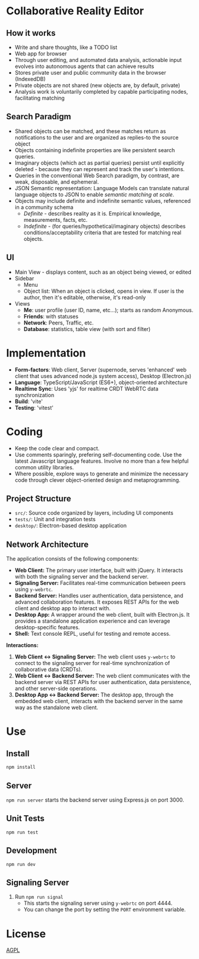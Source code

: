 # Collaborative Reality Editor

## How it works

- Write and share thoughts, like a TODO list
- Web app for browser
- Through user editing, and automated data analysis, actionable input evolves into autonomous agents that can
  achieve results
- Stores private user and public community data in the browser (IndexedDB)
- Private objects are not shared (new objects are, by default, private)
- Analysis work is voluntarily completed by capable participating nodes, facilitating matching

## Search Paradigm

+ Shared objects can be matched, and these matches return as notifications to the user and are organized as replies-to
  the source object
+ Objects containing indefinite properties are like persistent search queries.
+ Imaginary objects (which act as partial queries) persist until explicitly deleted - because they can represent and
  track the user's intentions.
+ Queries in the conventional Web Search paradigm, by contrast, are weak, disposable, and ephemeral.
+ JSON Semantic representation: Language Models can translate natural language objects to JSON to enable _semantic
  matching_ *at scale*.
+ Objects may include definite and indefinite semantic values, referenced in a community schema
   + _Definite_ - describes reality as it is. Empirical knowledge, measurements, facts, etc.
   + _Indefinite_ - (for queries/hypothetical/imaginary objects) describes conditions/acceptability criteria that are
     tested for matching real objects.

## UI

- Main View - displays content, such as an object being viewed, or edited
- Sidebar
   + Menu
   + Object list:  When an object is clicked, opens in view. If user is the author, then it's editable, otherwise, it's
     read-only
- Views
   + **Me**: user profile (user ID, name, etc...); starts as random Anonymous.
   + **Friends**: with statuses
   + **Network**: Peers, Traffic, etc.
   + **Database**: statistics, table view (with sort and filter)

# Implementation

*   **Form-factors**: Web client, Server (supernode, serves 'enhanced' web client that uses advanced node.js system access), Desktop (Electron.js)
*   **Language**: TypeScript/JavaScript (ES6+), object-oriented architecture
*   **Realtime Sync**: Uses 'yjs' for realtime CRDT WebRTC data synchronization
*   **Build**: 'vite'
*   **Testing**: 'vitest'

# Coding

* Keep the code clear and compact.
* Use comments sparingly, prefering self-documenting code. Use the latest Javascript language features. Involve no more
  than a few helpful common utility libraries.
* Where possible, explore ways to generate and minimize the necessary code through clever object-oriented design and
  metaprogramming.

## Project Structure

- `src/`: Source code organized by layers, including UI components
- `tests/`: Unit and integration tests
- `desktop/`: Electron-based desktop application

## Network Architecture

The application consists of the following components:

- **Web Client:** The primary user interface, built with jQuery. It interacts with both the signaling server and the backend server.
- **Signaling Server:** Facilitates real-time communication between peers using `y-webrtc`.
- **Backend Server:** Handles user authentication, data persistence, and advanced collaboration features. It exposes REST APIs for the web client and desktop app to interact with.
- **Desktop App:** A wrapper around the web client, built with Electron.js. It provides a standalone application experience and can leverage desktop-specific features.
- **Shell:** Text console REPL, useful for testing and remote access.

**Interactions:**

1. **Web Client <-> Signaling Server:** The web client uses `y-webrtc` to connect to the signaling server for real-time synchronization of collaborative data (CRDTs).
2. **Web Client <-> Backend Server:** The web client communicates with the backend server via REST APIs for user authentication, data persistence, and other server-side operations.
3. **Desktop App <-> Backend Server:** The desktop app, through the embedded web client, interacts with the backend server in the same way as the standalone web client.

# Use

## Install
   ```
   npm install
   ```

## Server
`npm run server` starts the backend server using Express.js on port 3000.


## Unit Tests
```
npm run test
```


## Development
```
npm run dev
```


## Signaling Server

1. Run `npm run signal`
    - This starts the signaling server using `y-webrtc` on port 4444.
    - You can change the port by setting the `PORT` environment variable.


# License
[AGPL](LICENSE)
